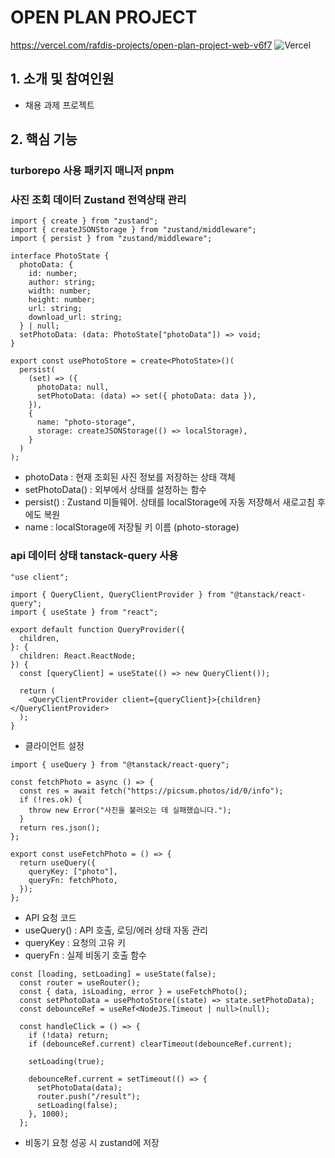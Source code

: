 # OPEN PLAN PROJECT

https://vercel.com/rafdis-projects/open-plan-project-web-v6f7
![Vercel](https://img.shields.io/badge/vercel-%23000000.svg?style=for-the-badge&logo=vercel&logoColor=white)

## 1. 소개 및 참여인원

- 채용 과제 프로젝트

## 2. 핵심 기능

### turborepo 사용 패키지 매니저 pnpm

### 사진 조회 데이터 Zustand 전역상태 관리

```
import { create } from "zustand";
import { createJSONStorage } from "zustand/middleware";
import { persist } from "zustand/middleware";

interface PhotoState {
  photoData: {
    id: number;
    author: string;
    width: number;
    height: number;
    url: string;
    download_url: string;
  } | null;
  setPhotoData: (data: PhotoState["photoData"]) => void;
}

export const usePhotoStore = create<PhotoState>()(
  persist(
    (set) => ({
      photoData: null,
      setPhotoData: (data) => set({ photoData: data }),
    }),
    {
      name: "photo-storage",
      storage: createJSONStorage(() => localStorage),
    }
  )
);

```

- photoData : 현재 조회된 사진 정보를 저장하는 상태 객체
- setPhotoData() : 외부에서 상태를 설정하는 함수
- persist() : Zustand 미들웨어. 상태를 localStorage에 자동 저장해서 새로고침 후에도 복원
- name : localStorage에 저장될 키 이름 (photo-storage)

### api 데이터 상태 tanstack-query 사용

```
"use client";

import { QueryClient, QueryClientProvider } from "@tanstack/react-query";
import { useState } from "react";

export default function QueryProvider({
  children,
}: {
  children: React.ReactNode;
}) {
  const [queryClient] = useState(() => new QueryClient());

  return (
    <QueryClientProvider client={queryClient}>{children}</QueryClientProvider>
  );
}

```

- 클라이언트 설정

```
import { useQuery } from "@tanstack/react-query";

const fetchPhoto = async () => {
  const res = await fetch("https://picsum.photos/id/0/info");
  if (!res.ok) {
    throw new Error("사진을 불러오는 데 실패했습니다.");
  }
  return res.json();
};

export const useFetchPhoto = () => {
  return useQuery({
    queryKey: ["photo"],
    queryFn: fetchPhoto,
  });
};

```

- API 요청 코드
- useQuery() : API 호출, 로딩/에러 상태 자동 관리
- queryKey : 요청의 고유 키
- queryFn : 실제 비동기 호출 함수

```
const [loading, setLoading] = useState(false);
  const router = useRouter();
  const { data, isLoading, error } = useFetchPhoto();
  const setPhotoData = usePhotoStore((state) => state.setPhotoData);
  const debounceRef = useRef<NodeJS.Timeout | null>(null);

  const handleClick = () => {
    if (!data) return;
    if (debounceRef.current) clearTimeout(debounceRef.current);

    setLoading(true);

    debounceRef.current = setTimeout(() => {
      setPhotoData(data);
      router.push("/result");
      setLoading(false);
    }, 1000);
  };
```

- 비동기 요청 성공 시 zustand에 저장
